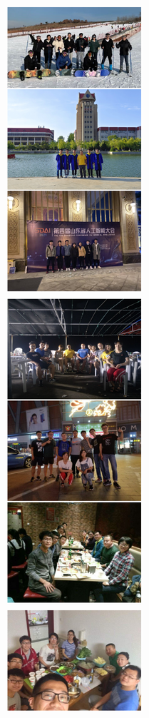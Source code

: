 <img src="/2022_huaxue.jpg#pic_center" width="300" ></img> <img src="/2021biye2.jpg#pic_center" width="300" ></img>   <img src="/2021autumn.jpg#pic_center" width="300" ></img>

 <img src="/2018summer.jpg#pic_center" width="300" ></img>   <img src="/2018biye.jpg#pic_center" width="300" ></img>  <img src="/2017yuandan.jpg#pic_center" width="300" ></img> 


  <img src="/2017yu.jpg#pic_center" width="300" ></img>

 

